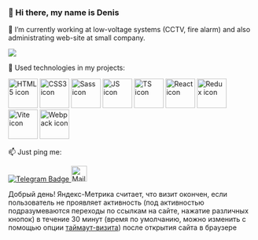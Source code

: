 ### 👋 Hi there, my name is Denis

🔭 I’m currently working at low-voltage systems (CCTV, fire alarm) and also administrating web-site at small company.

<a href="https://www.codewars.com/users/ErkhanDV">
  <img src="https://github.r2v.ch/codewars?user=ErkhanDV&stroke=%23BB432C" />
</a>

🔨 Used technologies in my projects:
<div display="flex" align-items="center" justify-content="center">
  <img src="https://user-images.githubusercontent.com/60598547/119217439-c0286e00-bac9-11eb-9c92-93f36757f533.png" alt="HTML5 icon" display="block" height="60"/>
  <img src="https://user-images.githubusercontent.com/60598547/119216744-062f0300-bac5-11eb-8e94-2741e9d464a7.png" alt="CSS3 icon" display="block" height="60"/>
  <img src="https://user-images.githubusercontent.com/60598547/119216758-1810a600-bac5-11eb-8783-447fa1f31176.png" alt="Sass icon" display="block" height="60"/>
  <img src="https://user-images.githubusercontent.com/60598547/119216766-2363d180-bac5-11eb-8b9d-3b3e4a573271.png" alt="JS icon" display="block" height="60" border-radius="5"/>
  <img src="https://camo.githubusercontent.com/9255dba4a9ad5a906afd63a77b2d3498cbd7fa527008a417968683f5e8e545b2/68747470733a2f2f75706c6f61642e77696b696d656469612e6f72672f77696b6970656469612f636f6d6d6f6e732f7468756d622f342f34632f547970657363726970745f6c6f676f5f323032302e7376672f3132303070782d547970657363726970745f6c6f676f5f323032302e7376672e706e67" alt="TS icon" display="block" height="60"/>
  <img src="https://user-images.githubusercontent.com/60598547/119216771-2d85d000-bac5-11eb-8316-9c42247c485f.png" alt="React icon" display="block" height="60"/>
  <img src="https://camo.githubusercontent.com/6f32b591e10fe09d8233b9bfe2f7cdf8c17367f3aa7af4f400794f996bd93998/68747470733a2f2f7777772e7665726769632e636f6d2f77707369746566696c65735f6465336678732f77702d636f6e74656e742f75706c6f6164732f323031372f30342f6c6f676f2e706e67" alt="Redux icon" display="block" height="60"/>
  <img src="https://camo.githubusercontent.com/61e102d7c605ff91efedb9d7e47c1c4a07cef59d3e1da202fd74f4772122ca4e/68747470733a2f2f766974656a732e6465762f6c6f676f2e737667" alt="Vite icon" display="block" height="60"/>
  <img src="https://camo.githubusercontent.com/d094595f1dfc6a4400be56a5f7384d7e5de8333dfd5c1817ea14cbb5bbb015ad/68747470733a2f2f686162726173746f726167652e6f72672f776562742f6b2d2f746d2f32672f6b2d746d32677662625f6b7936676472642d747a71727a6a6b66342e706e67" alt="Webpack icon" display="block" height="60"/>
</div>

📫 Just ping me: 
<div id="badges">
  <a href="https://t.me/ErkhanDV">
    <img src="https://upload.wikimedia.org/wikipedia/commons/thumb/8/82/Telegram_logo.svg/32px-Telegram_logo.svg.png" alt="Telegram Badge"/>
  </a>
  <a href="mailto:erhan.denis@list.ru">
    <img src="https://companieslogo.com/img/orig/RL9A.F-1749ce42.png?t=1604430964" width="32" alt="Mail RU Badge"/>
  </a>
</div>

  Добрый день! Яндекс-Метрика считает, что визит окончен, если пользователь не проявляет активность (под активностью подразумеваются переходы по ссылкам на сайте, нажатие различных кнопок) в течение 30 минут (время по умолчанию, можно изменить с помощью опции [таймаут-визита](https://yandex.ru/support/metrica/general/counter-general.html#counter-general__time-out)) после открытия сайта в браузере

